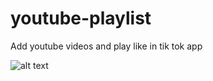 # youtube-playlist
Add youtube videos and play like in tik tok app

![alt text](https://www.dropbox.com/s/csnj80u3srjaekv/Simulator%20Screen%20Shot%20-%20iPhone%2011%20-%202020-10-17%20at%2019.35.37.png?dl=0)

